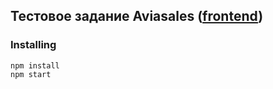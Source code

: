 ## Тестовое задание Aviasales ([frontend](https://aviasales.recruitee.com/o/frontend-developer-js-coffeescript-react%C2%A0redux--aviasalesru))

### Installing
```
npm install
npm start
```
